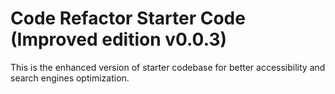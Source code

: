 # Code Refactor Starter Code (Improved edition v0.0.3)


This is the enhanced version of starter codebase for better accessibility and search engines optimization. 
